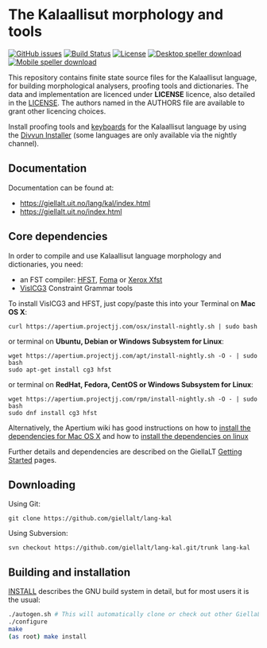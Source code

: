 The Kalaallisut morphology and tools
==========================================

[![GitHub issues](https://img.shields.io/github/issues-raw/giellalt/lang-kal)](https://github.com/giellalt/lang-kal/issues)
[![Build Status](https://divvun-tc.thetc.se/api/github/v1/repository/giellalt/lang-kal/main/badge.svg)](https://github.com/giellalt/lang-kal/actions)
[![License](https://img.shields.io/github/license/giellalt/lang-kal)](https://github.com/giellalt/lang-kal/blob/main/LICENSE)
[![Desktop speller download](https://img.shields.io/badge/download%40latest-desktop--bhfst-brightgreen)](https://pahkat.uit.no/main/download/speller-kal?platform=desktop&channel=nightly)
[![Mobile speller download](https://img.shields.io/badge/download%40latest-mobile--bhfst-brightgreen)](https://pahkat.uit.no/main/download/speller-kal?platform=mbile&channel=nightly)

This repository contains finite state source files for the Kalaallisut language,
for building morphological analysers, proofing tools
and dictionaries. The data and implementation are licenced under __LICENSE__
licence, also detailed in the
[LICENSE](https://github.com/giellalt/lang-kal/blob/main/LICENSE). The
authors named in the AUTHORS file are available to grant other licencing
choices.

Install proofing tools and [keyboards](https://github.com/giellalt/keyboard-kal)
for the Kalaallisut language by using the [Divvun Installer](http://divvun.no)
(some languages are only available via the nightly channel).

Documentation
-------------

Documentation can be found at:

-   <https://giellalt.uit.no/lang/kal/index.html>
-   <https://giellalt.uit.no/index.html>

Core dependencies
-----------------

In order to compile and use Kalaallisut language morphology and
dictionaries, you need:

- an FST compiler: [HFST](https://github.com/hfst/hfst), [Foma](https://github.com/mhulden/foma) or [Xerox Xfst](https://web.stanford.edu/~laurik/fsmbook/home.html)
- [VislCG3](https://visl.sdu.dk/svn/visl/tools/vislcg3/trunk) Constraint Grammar tools

To install VislCG3 and HFST, just copy/paste this into your Terminal on **Mac OS X**:

```
curl https://apertium.projectjj.com/osx/install-nightly.sh | sudo bash
```

or terminal on **Ubuntu, Debian or Windows Subsystem for Linux**:

```
wget https://apertium.projectjj.com/apt/install-nightly.sh -O - | sudo bash
sudo apt-get install cg3 hfst
```

or terminal on **RedHat, Fedora, CentOS or Windows Subsystem for Linux**:

```
wget https://apertium.projectjj.com/rpm/install-nightly.sh -O - | sudo bash
sudo dnf install cg3 hfst
```

Alternatively, the Apertium wiki has good instructions on how to [install the dependencies for Mac
OS X](https://wiki.apertium.org/wiki/Apertium_on_Mac_OS_X) and how to [install
the dependencies on
linux](https://wiki.apertium.org/wiki/Installation_of_grammar_libraries)

Further details and dependencies are described on the GiellaLT [Getting Started](https://giellalt.uit.no/infra/GettingStarted.html) pages.

Downloading
-----------

Using Git:
```
git clone https://github.com/giellalt/lang-kal
```

Using Subversion:
```
svn checkout https://github.com/giellalt/lang-kal.git/trunk lang-kal
```

Building and installation
-------------------------

[INSTALL](https://github.com/giellalt/lang-kal/blob/main/INSTALL)
describes the GNU build system in detail, but for most users it is the usual:

```sh
./autogen.sh # This will automatically clone or check out other GiellaLT dependencies
./configure
make
(as root) make install
```
